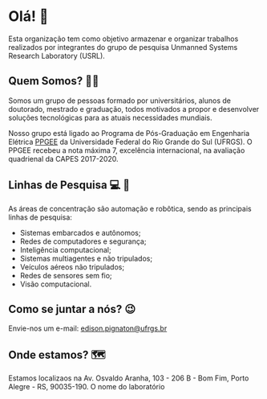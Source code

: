 # Olá! 👋

Esta organização tem como objetivo armazenar e organizar trabalhos realizados por integrantes do grupo de pesquisa Unmanned Systems Research Laboratory (USRL).

## Quem Somos? :scientist:	

Somos um grupo de pessoas formado por universitários, alunos de doutorado, mestrado e graduação, todos motivados a propor e desenvolver soluções tecnológicas para as atuais necessidades mundiais. 

Nosso grupo está ligado ao Programa de Pós-Graduação em Engenharia Elétrica [PPGEE](http://www.ufrgs.br/ppgee/) da Universidade Federal do Rio Grande do Sul (UFRGS). O PPGEE recebeu a nota máxima 7, excelência internacional, na avaliação quadrienal da CAPES 2017-2020. 

## Linhas de Pesquisa :computer:	:robot:

As áreas de concentração são automação e robôtica, sendo as principais linhas de pesquisa:

- Sistemas embarcados e autônomos;
- Redes de computadores e segurança; 
- Inteligência computacional;
- Sistemas multiagentes e não tripulados;
- Veículos aéreos não tripulados;
- Redes de sensores sem fio;
- Visão computacional.

## Como se juntar a nós? 😉

Envie-nos um e-mail: edison.pignaton@ufrgs.br 

## Onde estamos? :world_map:	

Estamos localizaos na Av. Osvaldo Aranha, 103 - 206 B - Bom Fim, Porto Alegre - RS, 90035-190. O nome do laboratório 



